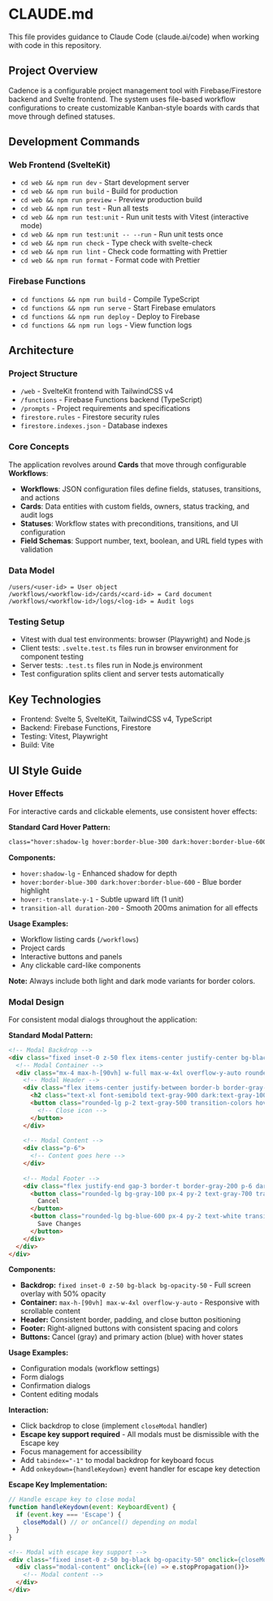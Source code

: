 # CLAUDE.md

This file provides guidance to Claude Code (claude.ai/code) when working with code in this repository.

## Project Overview

Cadence is a configurable project management tool with Firebase/Firestore backend and Svelte frontend. The system uses file-based workflow configurations to create customizable Kanban-style boards with cards that move through defined statuses.

## Development Commands

### Web Frontend (SvelteKit)
- `cd web && npm run dev` - Start development server
- `cd web && npm run build` - Build for production  
- `cd web && npm run preview` - Preview production build
- `cd web && npm run test` - Run all tests
- `cd web && npm run test:unit` - Run unit tests with Vitest (interactive mode)
- `cd web && npm run test:unit -- --run` - Run unit tests once
- `cd web && npm run check` - Type check with svelte-check
- `cd web && npm run lint` - Check code formatting with Prettier
- `cd web && npm run format` - Format code with Prettier

### Firebase Functions
- `cd functions && npm run build` - Compile TypeScript
- `cd functions && npm run serve` - Start Firebase emulators
- `cd functions && npm run deploy` - Deploy to Firebase
- `cd functions && npm run logs` - View function logs

## Architecture

### Project Structure
- `/web` - SvelteKit frontend with TailwindCSS v4
- `/functions` - Firebase Functions backend (TypeScript)
- `/prompts` - Project requirements and specifications
- `firestore.rules` - Firestore security rules
- `firestore.indexes.json` - Database indexes

### Core Concepts
The application revolves around **Cards** that move through configurable **Workflows**:

- **Workflows**: JSON configuration files define fields, statuses, transitions, and actions
- **Cards**: Data entities with custom fields, owners, status tracking, and audit logs
- **Statuses**: Workflow states with preconditions, transitions, and UI configuration
- **Field Schemas**: Support number, text, boolean, and URL field types with validation

### Data Model
```
/users/<user-id> = User object
/workflows/<workflow-id>/cards/<card-id> = Card document  
/workflows/<workflow-id>/logs/<log-id> = Audit logs
```

### Testing Setup
- Vitest with dual test environments: browser (Playwright) and Node.js
- Client tests: `.svelte.test.ts` files run in browser environment for component testing
- Server tests: `.test.ts` files run in Node.js environment
- Test configuration splits client and server tests automatically

## Key Technologies
- Frontend: Svelte 5, SvelteKit, TailwindCSS v4, TypeScript
- Backend: Firebase Functions, Firestore
- Testing: Vitest, Playwright
- Build: Vite

## UI Style Guide

### Hover Effects
For interactive cards and clickable elements, use consistent hover effects:

**Standard Card Hover Pattern:**
```html
class="hover:shadow-lg hover:border-blue-300 dark:hover:border-blue-600 hover:-translate-y-1 transition-all duration-200"
```

**Components:**
- `hover:shadow-lg` - Enhanced shadow for depth
- `hover:border-blue-300 dark:hover:border-blue-600` - Blue border highlight 
- `hover:-translate-y-1` - Subtle upward lift (1 unit)
- `transition-all duration-200` - Smooth 200ms animation for all effects

**Usage Examples:**
- Workflow listing cards (`/workflows`)
- Project cards
- Interactive buttons and panels
- Any clickable card-like components

**Note:** Always include both light and dark mode variants for border colors.

### Modal Design
For consistent modal dialogs throughout the application:

**Standard Modal Pattern:**
```html
<!-- Modal Backdrop -->
<div class="fixed inset-0 z-50 flex items-center justify-center bg-black bg-opacity-50" onclick={closeModal}>
  <!-- Modal Container -->
  <div class="mx-4 max-h-[90vh] w-full max-w-4xl overflow-y-auto rounded-lg bg-white shadow-xl dark:bg-gray-800">
    <!-- Modal Header -->
    <div class="flex items-center justify-between border-b border-gray-200 p-6 dark:border-gray-700">
      <h2 class="text-xl font-semibold text-gray-900 dark:text-gray-100">Modal Title</h2>
      <button class="rounded-lg p-2 text-gray-500 transition-colors hover:bg-gray-100 hover:text-gray-700 dark:text-gray-400 dark:hover:bg-gray-700 dark:hover:text-gray-200">
        <!-- Close icon -->
      </button>
    </div>
    
    <!-- Modal Content -->
    <div class="p-6">
      <!-- Content goes here -->
    </div>
    
    <!-- Modal Footer -->
    <div class="flex justify-end gap-3 border-t border-gray-200 p-6 dark:border-gray-700">
      <button class="rounded-lg bg-gray-100 px-4 py-2 text-gray-700 transition-colors hover:bg-gray-200 dark:bg-gray-700 dark:text-gray-300 dark:hover:bg-gray-600">
        Cancel
      </button>
      <button class="rounded-lg bg-blue-600 px-4 py-2 text-white transition-colors hover:bg-blue-700 dark:bg-blue-500 dark:hover:bg-blue-600">
        Save Changes
      </button>
    </div>
  </div>
</div>
```

**Components:**
- **Backdrop:** `fixed inset-0 z-50 bg-black bg-opacity-50` - Full screen overlay with 50% opacity
- **Container:** `max-h-[90vh] max-w-4xl overflow-y-auto` - Responsive with scrollable content
- **Header:** Consistent border, padding, and close button positioning
- **Footer:** Right-aligned buttons with consistent spacing and colors
- **Buttons:** Cancel (gray) and primary action (blue) with hover states

**Usage Examples:**
- Configuration modals (workflow settings)
- Form dialogs
- Confirmation dialogs
- Content editing modals

**Interaction:**
- Click backdrop to close (implement `closeModal` handler)
- **Escape key support required** - All modals must be dismissible with the Escape key
- Focus management for accessibility
- Add `tabindex="-1"` to modal backdrop for keyboard focus
- Add `onkeydown={handleKeydown}` event handler for escape key detection

**Escape Key Implementation:**
```javascript
// Handle escape key to close modal
function handleKeydown(event: KeyboardEvent) {
  if (event.key === 'Escape') {
    closeModal() // or onCancel() depending on modal
  }
}
```

```html
<!-- Modal with escape key support -->
<div class="fixed inset-0 z-50 bg-black bg-opacity-50" onclick={closeModal} onkeydown={handleKeydown} tabindex="-1">
  <div class="modal-content" onclick={(e) => e.stopPropagation()}>
    <!-- Modal content -->
  </div>
</div>
```